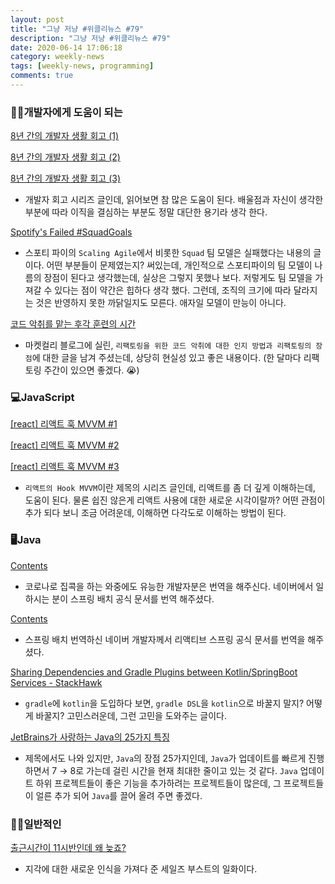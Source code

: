 ```yaml
---
layout: post
title: "그냥 저냥 #위클리뉴스 #79"
description: "그냥 저냥 #위클리뉴스 #79"
date: 2020-06-14 17:06:18
category: weekly-news
tags: [weekly-news, programming]
comments: true
---
```


### 🙌🏻개발자에게 도움이 되는

[8년 간의 개발자 생활 회고 (1)](https://jaeyo.github.io/look-back-on-8-years-1/)

[8년 간의 개발자 생활 회고 (2)](https://jaeyo.github.io/look-back-on-8-years-2/)

[8년 간의 개발자 생활 회고 (3)](https://jaeyo.github.io/look-back-on-8-years-3/)

- 개발자 회고 시리즈 글인데, 읽어보면 참 많은 도움이 된다. 배울점과 자신이 생각한 부분에 따라 이직을 결심하는 부분도 정말 대단한 용기라 생각 한다.

[Spotify's Failed #SquadGoals](https://www.jeremiahlee.com/posts/failed-squad-goals/)

- 스포티 파이의 `Scaling Agile`에서 비롯한 `Squad` 팀 모델은 실패했다는 내용의 글이다. 어떤 부분들이 문제였는지? 써있는데, 개인적으로 스포티파이의 팀 모델이 나름의 장점이 된다고 생각했는데, 실상은 그렇지 못했나 보다. 저렇게도 팀 모델을 가져갈 수 있다는 점이 약간은 힙하다 생각 했다. 그런데, 조직의 크기에 따라 달라지는 것은 반영하지 못한 까닭일지도 모른다. 애자일 모델이 만능이 아니다.

[코드 악취를 맡는 후각 훈련의 시간](https://helloworld.kurly.com/blog/rms-refactoring/)

- 마켓컬리 블로그에 실린, `리팩토링을 위한 코드 악취에 대한 인지 방법과 리팩토링의 장점`에 대한 글을 남겨 주셨는데, 상당히 현실성 있고 좋은 내용이다. (한 달마다 리팩토링 주간이 있으면 좋겠다. 😭)

### 💻JavaScript

[[react] 리액트 훅 MVVM #1](https://www.bsidesoft.com/8267?fbclid=IwAR0k_YqRSI9p9MQEOznC1CiZtQu74rRh0NScI0CjhKvnWC0PEDF7i4jVNEs)

[[react] 리액트 훅 MVVM #2](https://www.bsidesoft.com/8280)

[[react] 리액트 훅 MVVM #3](https://www.bsidesoft.com/8289)

- `리액트의 Hook MVVM`이란 제목의 시리즈 글인데, 리액트를 좀 더 깊게 이해하는데, 도움이 된다. 물론 쉽진 않은게 리액트 사용에 대한 새로운 시각이랄까? 어떤 관점이 추가 되다 보니 조금 어려운데, 이해하면 다각도로 이해하는 방법이 된다.

### 🖥Java

[Contents](https://godekdls.github.io/Spring%20Batch/contents/)

- 코로나로 집콕을 하는 와중에도 유능한 개발자분은 번역을 해주신다. 네이버에서 일하시는 분이 스프링 배치 공식 문서를 번역 해주셨다.

[Contents](https://godekdls.github.io/Reactive%20Spring/contents/)

- 스프링 배치 번역하신 네이버 개발자께서 리액티브 스프링 공식 문서를 번역을 해주셨다.

[Sharing Dependencies and Gradle Plugins between Kotlin/SpringBoot Services - StackHawk](https://l.facebook.com/l.php?u=https%3A%2F%2Fwww.stackhawk.com%2Fblog%2Fsharing-dependencies-and-gradle-plugins-between-kotlin-springboot-services%2F&h=AT0Hu1vM9s0r_KuUMefbQSeVXzrVDvOYup6Y0aJtfLhkEOl2RVhG5YIPfwhmeU_Ls2zRlB7w-LmVvuhZGqaXoCcNj7tCQ8EkECXD00hvvJOaFxTkq8WEJEodEgSpHTg&s=1)

- `gradle`에 `kotlin`을 도입하다 보면, `gradle DSL`을 `kotlin`으로 바꿀지 말지? 어떻게 바꿀지? 고민스러운데, 그런 고민을 도와주는 글이다.

[JetBrains가 사랑하는 Java의 25가지 특징](https://blog.jetbrains.com/kr/2020/05/25-things-we-love-about-java-ko/)

- 제목에서도 나와 있지만, `Java`의 장점 25가지인데, `Java`가 업데이트를 빠르게 진행하면서  7 → 8로 가는데 걸린 시간을 현재 최대한 줄이고 있는 것 같다. `Java` 업데이트 하위 프로젝트들이 좋은 기능을 추가하려는 프로젝트들이 많은데, 그 프로젝트들이 얼른 추가 되어 `Java`를 끌어 올려 주면 좋겠다.

### 👍🏻일반적인

[출근시간이 11시반인데 왜 늦죠?](https://medium.com/@sybae/%EC%B6%9C%EA%B7%BC%EC%8B%9C%EA%B0%84%EC%9D%B4-11%EC%8B%9C%EB%B0%98%EC%9D%B8%EB%8D%B0-%EC%99%9C-%EB%8A%A6%EC%A3%A0-3930e558748c)

- 지각에 대한 새로운 인식을 가져다 준 세일즈 부스트의 일화이다.
  
